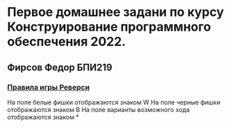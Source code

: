 
# Первое домашнее задани по курсу Конструирование программного обеспечения 2022.
## Фирсов Федор БПИ219 

### [Правила игры Реверси](https://ru.wikipedia.org/wiki/Реверси)

На поле белые фишки отображаются знаком W
На поле черные фишки отображаются знаком B
На поле варианты возможного хода отображаются знаком *
